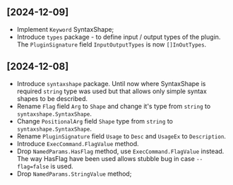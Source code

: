 
## [2024-12-09]
- Implement `Keyword` SyntaxShape;
- Introduce `types` package - to define input / output types of the plugin.
  The `PluginSignature` field `InputOutputTypes` is now `[]InOutTypes`.

## [2024-12-08]
- Introduce `syntaxshape` package. Until now where SyntaxShape is required `string`
  type was used but that allows only simple syntax shapes to be described.
- Rename `Flag` field `Arg` to `Shape` and change it's type from `string` to `syntaxshape.SyntaxShape`.
- Change `PositionalArg` field `Shape` type from `string` to `syntaxshape.SyntaxShape`.
- Rename `PluginSignature` field `Usage` to `Desc` and `UsageEx` to `Description`.
- Introduce `ExecCommand.FlagValue` method.
- Drop `NamedParams.HasFlag` method, use `ExecCommand.FlagValue` instead. The way HasFlag 
  have been used allows stubble bug in case `--flag=false` is used.
- Drop `NamedParams.StringValue` method;